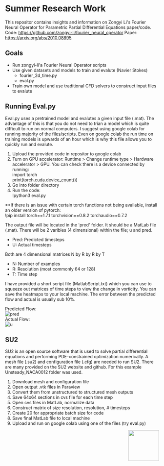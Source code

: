 # Summer Research Work

This repositor contains insights and information on Zongyi Li's Fourier Neural Operator for Parametric Partial Differential Equations paper/code. Code: https://github.com/zongyi-li/fourier_neural_operator Paper: https://arxiv.org/abs/2010.08895

## Goals
- Run zongyi-li'a Fourier Neural Operator scripts
- Use given datasets and models to train and evalute (Navier Stokes)
  -  fourier_2d_time.py
  -  eval.py
-  Train own model and use traditional CFD solvers to construct input files to evalute

## Running Eval.py

Eval.py uses a pretrained model and evalutes a given input file (.mat). The advantage of this is that you do not need to trian a model which is quite difficult to run on normal computers. I suggest using google colab for running majority of the files/scripts. Even on google colab the run time on training models is upwards of an hour which is why this file allows you to quickly run and evalute.
1. Upload the provided code in repositor to google colab
2. Turn on GPU accelerator: Runtime > Change runtime type > Hardware accelerator > GPU. You can check there is a device connected by running:  
import torch  
print(torch.cuda.device_count())
3. Go into folder directory
4. Run the code:  
!python3 eval.py

**If there is an issue with certain torch functions not being available, install an older version of pytorch:  
!pip install torch==1.7.1 torchvision==0.8.2 torchaudio==0.7.2

The output file will be located in the 'pred' folder. It should be a MatLab file (.mat). There will be 2 varibles (4 dimensional) within the file; u and pred.
- Pred: Predicted timesteps
- U: Actual timesteps

Both are 4 dimensional matrices N by R by R by T
- N: Number of examples
- R: Resolution (most commonly 64 or 128)
- T: Time step

I have provided a short script file (MatlabScript.txt) which you can use to squeeze out matrices of time steps to view the change in vorticity. You can save the heatmaps to your local machine. The error between the predicted flow and actual is usually sub 10%.

Predicted Flow:  
![pred](https://user-images.githubusercontent.com/57377860/129989716-d7246e90-2a73-4161-b56e-707da791035b.gif)  
Actual Flow:  
![u](https://user-images.githubusercontent.com/57377860/129989723-8c32c002-d5d4-45b9-a7f6-dc43bcd72424.gif)

## SU2
SU2 is an open source software that is used to solve partial differential equations and performing PDE-constrained optimization numerically. A mesh file (.su2) and configuration file (.cfg) are needed to run SU2. There are many provided on the SU2 website and github. For this example Unsteady_NACA0012 folder was used. 
1. Download mesh and configuration file 
2. Open output .vtk files in Paraview 
3. Convert them from unstructured to structured mesh outputs
4. Save 64x64 sections in cvs file for each time step
5. Open cvs files in MatLab, normalize data
6. Construct matrix of size resolution, resolution, # timesteps
7. Create 20 for appropriate batch size for code
8. Save final MatLab file to local machine
9. Upload and run on google colab using one of the files (try eval.py)
<img align="right" width="100" height="100" src="http://www.fillmurray.com/100/100">
